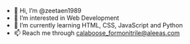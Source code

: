 - 👋 Hi, I’m @zeetaen1989
- 👀 I’m interested in Web Development
- 🌱 I’m currently learning HTML, CSS, JavaScript and Python
- 📫 Reach me through calaboose_formonitrile@aleeas.com

<!---
zeetaen1989/zeetaen1989 is a ✨ special ✨ repository because its `README.md` (this file) appears on your GitHub profile.
You can click the Preview link to take a look at your changes.
--->
